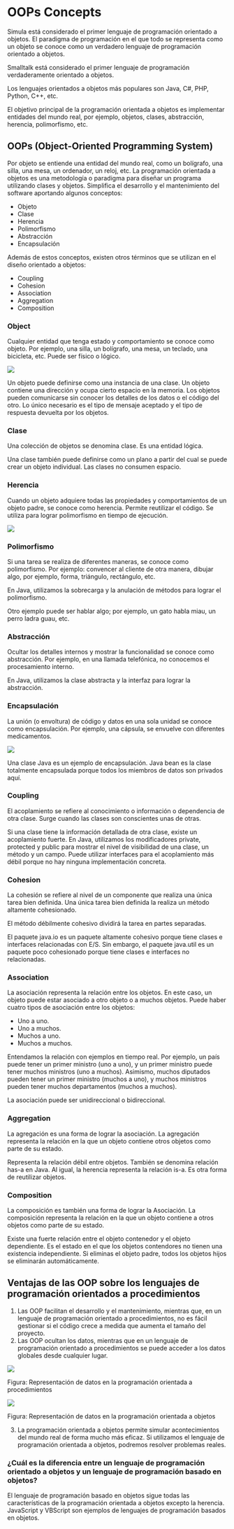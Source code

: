 # OOPs Concepts

Simula está considerado el primer lenguaje de programación orientado a objetos. El paradigma de programación en el que todo se representa como un objeto se conoce como un verdadero lenguaje de programación orientado a objetos.

Smalltalk está considerado el primer lenguaje de programación verdaderamente orientado a objetos.

Los lenguajes orientados a objetos más populares son Java, C#, PHP, Python, C++, etc.

El objetivo principal de la programación orientada a objetos es implementar entidades del mundo real, por ejemplo, objetos, clases, abstracción, herencia, polimorfismo, etc.

##  OOPs (Object-Oriented Programming System)

Por objeto se entiende una entidad del mundo real, como un bolígrafo, una silla, una mesa, un ordenador, un reloj, etc. La programación orientada a objetos es una metodología o paradigma para diseñar un programa utilizando clases y objetos. Simplifica el desarrollo y el mantenimiento del software aportando algunos conceptos:

- Objeto
- Clase
- Herencia
- Polimorfismo
- Abstracción
- Encapsulación

Además de estos conceptos, existen otros términos que se utilizan en el diseño orientado a objetos:

- Coupling
- Cohesion
- Association
- Aggregation
- Composition

### Object

Cualquier entidad que tenga estado y comportamiento se conoce como objeto. Por ejemplo, una silla, un bolígrafo, una mesa, un teclado, una bicicleta, etc. Puede ser físico o lógico.

![](https://static.javatpoint.com/images/objects.png)

Un objeto puede definirse como una instancia de una clase. Un objeto contiene una dirección y ocupa cierto espacio en la memoria. Los objetos pueden comunicarse sin conocer los detalles de los datos o el código del otro. Lo único necesario es el tipo de mensaje aceptado y el tipo de respuesta devuelta por los objetos.

### Clase

Una colección de objetos se denomina clase. Es una entidad lógica.

Una clase también puede definirse como un plano a partir del cual se puede crear un objeto individual. Las clases no consumen espacio.

### Herencia

Cuando un objeto adquiere todas las propiedades y comportamientos de un objeto padre, se conoce como herencia. Permite reutilizar el código. Se utiliza para lograr polimorfismo en tiempo de ejecución.

![](https://static.javatpoint.com/images/polymorphism.gif)

### Polimorfismo

Si una tarea se realiza de diferentes maneras, se conoce como polimorfismo. Por ejemplo: convencer al cliente de otra manera, dibujar algo, por ejemplo, forma, triángulo, rectángulo, etc.

En Java, utilizamos la sobrecarga y la anulación de métodos para lograr el polimorfismo.

Otro ejemplo puede ser hablar algo; por ejemplo, un gato habla miau, un perro ladra guau, etc.

### Abstracción

Ocultar los detalles internos y mostrar la funcionalidad se conoce como abstracción. Por ejemplo, en una llamada telefónica, no conocemos el procesamiento interno.

En Java, utilizamos la clase abstracta y la interfaz para lograr la abstracción.

### Encapsulación

La unión (o envoltura) de código y datos en una sola unidad se conoce como encapsulación. Por ejemplo, una cápsula, se envuelve con diferentes medicamentos.

![](https://static.javatpoint.com/images/capsule.png)

Una clase Java es un ejemplo de encapsulación. Java bean es la clase totalmente encapsulada porque todos los miembros de datos son privados aquí.

### Coupling

El acoplamiento se refiere al conocimiento o información o dependencia de otra clase. Surge cuando las clases son conscientes unas de otras. 

Si una clase tiene la información detallada de otra clase, existe un acoplamiento fuerte. En Java, utilizamos los modificadores private, protected y public para mostrar el nivel de visibilidad de una clase, un método y un campo. Puede utilizar interfaces para el acoplamiento más débil porque no hay ninguna implementación concreta.

### Cohesion

La cohesión se refiere al nivel de un componente que realiza una única tarea bien definida. Una única tarea bien definida la realiza un método altamente cohesionado. 

El método débilmente cohesivo dividirá la tarea en partes separadas. 

El paquete java.io es un paquete altamente cohesivo porque tiene clases e interfaces relacionadas con E/S. Sin embargo, el paquete java.util es un paquete poco cohesionado porque tiene clases e interfaces no relacionadas.

### Association

La asociación representa la relación entre los objetos. En este caso, un objeto puede estar asociado a otro objeto o a muchos objetos. Puede haber cuatro tipos de asociación entre los objetos:

- Uno a uno.
- Uno a muchos.
- Muchos a uno.
- Muchos a muchos.

Entendamos la relación con ejemplos en tiempo real. Por ejemplo, un país puede tener un primer ministro (uno a uno), y un primer ministro puede tener muchos ministros (uno a muchos). Asimismo, muchos diputados pueden tener un primer ministro (muchos a uno), y muchos ministros pueden tener muchos departamentos (muchos a muchos).

La asociación puede ser unidireccional o bidireccional.

### Aggregation

La agregación es una forma de lograr la asociación. La agregación representa la relación en la que un objeto contiene otros objetos como parte de su estado. 

Representa la relación débil entre objetos. También se denomina relación has-a en Java. Al igual, la herencia representa la relación is-a. Es otra forma de reutilizar objetos.

### Composition

La composición es también una forma de lograr la Asociación. La composición representa la relación en la que un objeto contiene a otros objetos como parte de su estado. 

Existe una fuerte relación entre el objeto contenedor y el objeto dependiente. Es el estado en el que los objetos contendores no tienen una existencia independiente. Si eliminas el objeto padre, todos los objetos hijos se eliminarán automáticamente.

## Ventajas de las OOP sobre los lenguajes de programación orientados a procedimientos

1. Las OOP facilitan el desarrollo y el mantenimiento, mientras que, en un lenguaje de programación orientado a procedimientos, no es fácil gestionar si el código crece a medida que aumenta el tamaño del proyecto.
2. Las OOP ocultan los datos, mientras que en un lenguaje de programación orientado a procedimientos se puede acceder a los datos globales desde cualquier lugar.

![](https://static.javatpoint.com/images/globaldata2.png)

Figura: Representación de datos en la programación orientada a procedimientos

![](https://static.javatpoint.com/images/objectdata2.png)

Figura: Representación de datos en la programación orientada a objetos

3. La programación orientada a objetos permite simular acontecimientos del mundo real de forma mucho más eficaz. Si utilizamos el lenguaje de programación orientada a objetos, podremos resolver problemas reales.

### ¿Cuál es la diferencia entre un lenguaje de programación orientado a objetos y un lenguaje de programación basado en objetos?

El lenguaje de programación basado en objetos sigue todas las características de la programación orientada a objetos excepto la herencia. JavaScript y VBScript son ejemplos de lenguajes de programación basados en objetos.